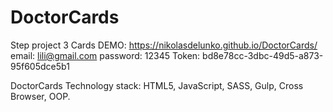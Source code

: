 # DoctorCards
Step project 3 Cards
DEMO: https://nikolasdelunko.github.io/DoctorCards/
email: lili@gmail.com
password: 12345
Token: bd8e78cc-3dbc-49d5-a873-95f605dce5b1

DoctorCards
Technology stack: HTML5, JavaScript, SASS, Gulp, Cross Browser, OOP.
